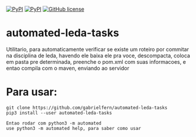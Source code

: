 [![PyPI](https://img.shields.io/pypi/v/nine.svg)](https://pypi.python.org/pypi/automated)
[![PyPI](https://img.shields.io/pypi/pyversions/Django.svg)](https://pypi.python.org/pypi/automated)
[![GitHub license](https://img.shields.io/badge/license-MIT-blue.svg)](https://raw.githubusercontent.com/gabrielfern/automated-leda-tasks/master/LICENSE)

# automated-leda-tasks

  Utilitario, para automaticamente verificar se existe um roteiro por commitar
  na disciplina de leda, havendo ele baixa ele pra voce, descompacta, coloca em pasta
  pre determinada, preenche o pom.xml com suas informacoes, e entao compila com o maven, enviando
  ao servidor

  # Para usar:

    git clone https://github.com/gabrielfern/automated-leda-tasks
    pip3 install --user automated-leda-tasks

    Entao rodar com python3 -m automated
    use python3 -m automated help, para saber como usar
